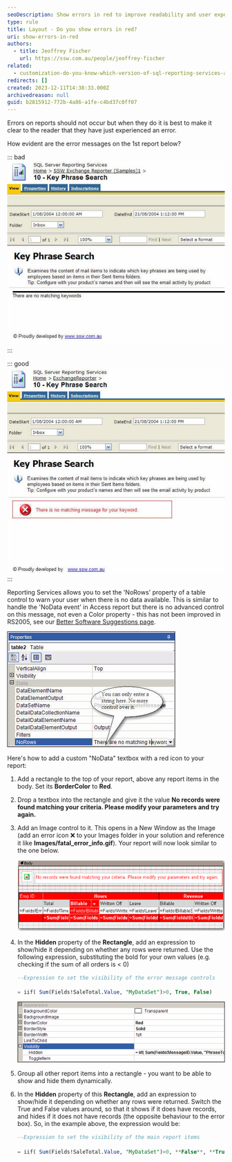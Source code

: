 ```yaml
---
seoDescription: Show errors in red to improve readability and user experience in SQL Reporting Services (RS) reports.
type: rule
title: Layout - Do you show errors in red?
uri: show-errors-in-red
authors:
  - title: Jeoffrey Fischer
    url: https://ssw.com.au/people/jeoffrey-fischer
related:
  - customization-do-you-know-which-version-of-sql-reporting-services-and-visual-studio-you-are-using
redirects: []
created: 2023-12-11T14:38:33.000Z
archivedreason: null
guid: b2815912-772b-4a86-a1fe-c4bd37c0ff07
---
```


Errors on reports should not occur but when they do it is best to make it clear to the reader that they have just experienced an error.

<!--endintro-->

How evident are the error messages on the 1st report below?

::: bad  
![Figure: Bad example - Using the default NoRows property of the table control - error message is not clear enough](RSErrorMessageT1.jpg)  
:::

::: good  
![Figure: Good example - Use a customized textbox and icon to show the error message in red](RSErrorMessageT2.jpg)
:::

Reporting Services allows you to set the 'NoRows' property of a table control to warn your user when there is no data available. This is similar to handle the 'NoData event' in Access report but there is no advanced control on this message, not even a Color property - this has not been improved in RS2005, see our [Better Software Suggestions page](https://www.ssw.com.au/archive/standards/rules/rules-to-better-sql-reporting-services.html#Subscription).

![Figure: NoRow property of Table control only allow simple string](RSErrorMessageT3.jpg)

Here's how to add a custom "NoData" textbox with a red icon to your report:

1. Add a rectangle to the top of your report, above any report items in the body. Set its **BorderColor** to **Red**.

2. Drop a textbox into the rectangle and give it the value **No records were found matching your criteria. Please modify your parameters and try again.**

3. Add an Image control to it. This opens in a New Window as the Image (add an error icon ❌ to your Images folder in your solution and reference it like **Images/fatal_error_info.gif**). Your report will now look similar to the one below.

   ![Figure: Adding a custom error message to your report](RSErrorMessageT4.gif)

4. In the **Hidden** property of the **Rectangle**, add an expression to show/hide it depending on whether any rows were returned. Use the following expression, substituting the bold for your own values (e.g. checking if the sum of all orders is < 0)

   ```sql
   --Expression to set the visibility of the error message controls

   = iif( Sum(Fields!SaleTotal.Value, "MyDataSet")>0, True, False)
   ```

   ![Figure: The Hidden property of the rectangle](RSErrorMessageT5.gif)

5. Group all other report items into a rectangle - you want to be able to show and hide them dynamically.

6. In the **Hidden** property of this **Rectangle**, add an expression to show/hide it depending on whether any rows were returned. Switch the True and False values around, so that it shows if it does have records, and hides if it does not have records (the opposite behaviour to the error box). So, in the example above, the expression would be:

   ```sql
   --Expression to set the visibility of the main report items

   = iif( Sum(Fields!SaleTotal.Value, "MyDataSet")>0, **False**, **True**)
   ```
